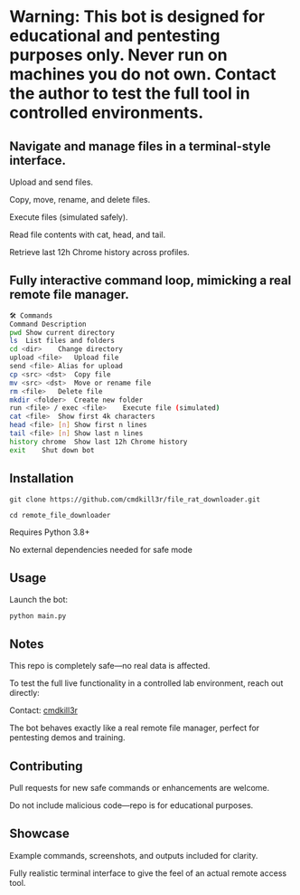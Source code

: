 Warning: This bot is designed for educational and pentesting purposes only. Never run on machines you do not own. Contact the author to test the full tool in controlled environments.
=
Navigate and manage files in a terminal-style interface.
--------------------------------------------------------

Upload and send files.

Copy, move, rename, and delete files.

Execute files (simulated safely).

Read file contents with cat, head, and tail.

Retrieve last 12h Chrome history across profiles.

Fully interactive command loop, mimicking a real remote file manager.
---------------------------------------------------------------------
```bash
🛠 Commands
Command	Description
pwd	Show current directory
ls	List files and folders
cd <dir>	Change directory
upload <file>	Upload file
send <file>	Alias for upload
cp <src> <dst>	Copy file
mv <src> <dst>	Move or rename file
rm <file>	Delete file
mkdir <folder>	Create new folder
run <file> / exec <file>	Execute file (simulated)
cat <file>	Show first 4k characters
head <file> [n]	Show first n lines
tail <file> [n]	Show last n lines
history chrome	Show last 12h Chrome history
exit	Shut down bot
```

Installation
---------------
```
git clone https://github.com/cmdkill3r/file_rat_downloader.git
```
```
cd remote_file_downloader
```

Requires Python 3.8+

No external dependencies needed for safe mode

Usage
-----

Launch the bot:

```
python main.py
```

Notes
-----

This repo is completely safe—no real data is affected.

To test the full live functionality in a controlled lab environment, reach out directly:

Contact: [cmdkill3r](https://github.com/cmdkill3r)


The bot behaves exactly like a real remote file manager, perfect for pentesting demos and training.

Contributing
------------

Pull requests for new safe commands or enhancements are welcome.

Do not include malicious code—repo is for educational purposes.

Showcase
--------

Example commands, screenshots, and outputs included for clarity.

Fully realistic terminal interface to give the feel of an actual remote access tool.
